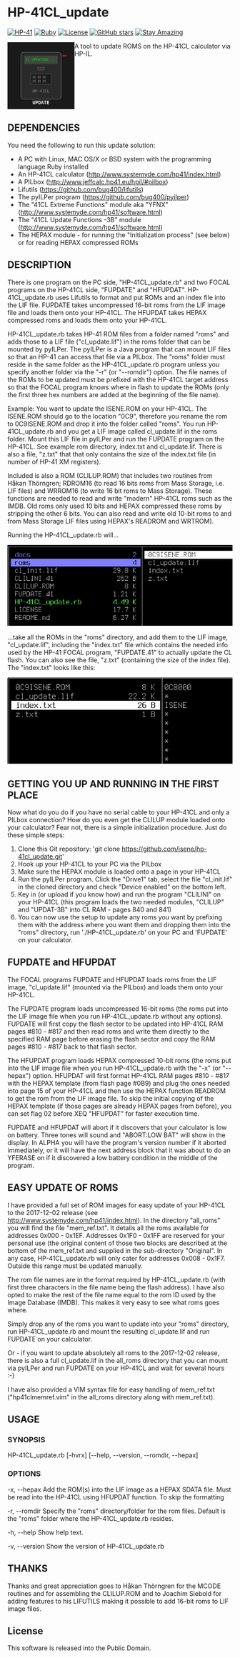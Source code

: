# HP-41CL_update

[![HP-41](https://img.shields.io/badge/HP--41-Calculator-orange)](https://en.wikipedia.org/wiki/HP-41C)
[![Ruby](https://img.shields.io/badge/Ruby-CC342D?style=flat&logo=ruby&logoColor=white)](https://www.ruby-lang.org/)
[![License](https://img.shields.io/badge/License-Public%20Domain-brightgreen.svg)](https://unlicense.org/)
[![GitHub stars](https://img.shields.io/github/stars/isene/hp-41cl_update.svg)](https://github.com/isene/hp-41cl_update/stargazers)
[![Stay Amazing](https://img.shields.io/badge/Stay-Amazing-blue.svg)](https://isene.org)

<img src="img/hp41cl_logo.svg" align="left" width="150" height="150"> A tool to update ROMS on the HP-41CL calculator via HP-IL.
<br clear="left"/>

## DEPENDENCIES
You need the following to run this update solution:
- A PC with Linux, MAC OS/X or BSD system with the programming language Ruby installed
- An HP-41CL calculator (http://www.systemyde.com/hp41/index.html)
- A PILbox (http://www.jeffcalc.hp41.eu/hpil/#pilbox)
- Lifutils (https://github.com/bug400/lifutils)
- The pyILPer program (https://github.com/bug400/pyilper)
- The "41CL Extreme Functions" module aka "YFNX" (http://www.systemyde.com/hp41/software.html)
- The "41CL Update Functions -3B" module (http://www.systemyde.com/hp41/software.html)
- The HEPAX module - for running the "Initialization process" (see below) or for reading HEPAX compressed ROMs

## DESCRIPTION
There is one program on the PC side, "HP-41CL_update.rb" and two FOCAL programs on the HP-41CL side, "FUPDATE" and "HFUPDAT". HP-41CL_update.rb uses Lifutils to format and put ROMs and an index file into the LIF file. FUPDATE takes uncompressed 16-bit roms from the LIF image file and loads them onto your HP-41CL. The HFUPDAT takes HEPAX compressed roms and loads them onto your HP-41CL.

HP-41CL_update.rb takes HP-41 ROM files from a folder named "roms" and adds those to a LIF file ("cl_update.lif") in the roms folder that can be mounted by pyILPer. The pyILPer is a Java program that can mount LIF files so that an HP-41 can access that file via a PILbox. The "roms" folder must reside in the same folder as the HP-41CL_update.rb program unless you specify another folder via the "-r" (or "--romdir") option. The file names of the ROMs to be updated must be prefixed with the HP-41CL target address so that the FOCAL program knows where in flash to update the ROMs (only the first three hex numbers are added at the beginning of the file name).

 Example: You want to update the ISENE.ROM on your HP-41CL. The ISENE.ROM should go to the location "0C9", therefore you rename the rom to 0C9ISENE.ROM and drop it into the folder called "roms". You run HP-41CL_update.rb and you get a LIF image called cl_update.lif in the roms folder. Mount this LIF file in pyILPer and run the FUPDATE program on the HP-41CL. See example rom directory, index.txt and cl_update.lif. There is also a file, "z.txt" that that only contains the size of the index.txt file (in number of HP-41 XM registers).

Included is also a ROM (CLILUP.ROM) that includes two routines from Håkan Thörngren; RDROM16 (to read 16 bits roms from Mass Storage, i.e. LIF files) and WRROM16 (to write 16 bit roms to Mass Storage). These functions are needed to read and write "modern" HP-41CL roms such as the IMDB. Old roms only used 10 bits and HEPAX compressed these roms by stripping the other 6 bits. You can also read and write old 10-bit roms to and from Mass Storage LIF files using HEPAX's READROM and WRTROM).

Running the HP-41CL_update.rb will...

![Alt text](docs/img1.png?raw=true "Top Dir")

...take all the ROMs in the "roms" directory, and add them to the LIF image, "cl_update.lif", including the "index.txt" file which contains the needed info used by the HP-41 FOCAL program, "FUPDATE.41" to actually update the CL flash. You can also see the file, "z.txt" (containing the size of the index file). The "index.txt" looks like this:

![Alt text](docs/img2.png?raw=true "roms Dir")

## GETTING YOU UP AND RUNNING IN THE FIRST PLACE
Now what do you do if you have no serial cable to your HP-41CL and only a PILbox connection? How do you even get the CLILUP module loaded onto your calculator? Fear not, there is a simple initialization procedure. Just do these simple steps:

1. Clone this Git repository: 'git clone https://github.com/isene/hp-41cl_update.git'
2. Hook up your HP-41CL to your PC via the PILbox
3. Make sure the HEPAX module is loaded onto a page in your HP-41CL
4. Run the pyILPer program. Click the "Drive1" tab, select the file "cl_init.lif" in the cloned directory and check "Device enabled" on the bottom left.
5. Key in (or upload if you know how) and run the program "CLILINI" on your HP-41CL (this program loads the two needed modules, "CLILUP" and "UPDAT-3B" into CL RAM - pages 840 and 841)
6. You can now use the setup to update any roms you want by prefixing them with the address where you want them and dropping them into the "roms" directory, run './HP-41CL_update.rb' on your PC and 'FUPDATE' on your calculator.

## FUPDATE and HFUPDAT
The FOCAL programs FUPDATE and HFUPDAT loads roms from the LIF image, "cl_update.lif" (mounted via the PILbox) and loads them onto your HP-41CL.

The FUPDATE program loads uncompressed 16-bit roms (the roms put into the LIF image file when you run HP-41CL_update.rb without any options). FUPDATE will first copy the flash sector to be updated into HP-41CL RAM pages #810 - #817 and then read roms and write them directly to the specified RAM page before erasing the flash sector and copy the RAM pages #810 - #817 back to that flash sector.

The HFUPDAT program loads HEPAX compressed 10-bit roms (the roms put into the LIF image file when you run HP-41CL_update.rb with the "-x" (or "--hepax") option. HFUPDAT will first format HP-41CL RAM pages #810 - #817 with the HEPAX template (from flash page #0B9) and plug the ones needed into page 15 of your HP-41CL and then use the HEPAX function READROM to get the rom from the LIF image file. To skip the initial copying of the HEPAX template (if those pages are already HEPAX pages from before), you can set flag 02 before XEQ "HFUPDAT" for faster execution time.

FUPDATE and HFUPDAT will abort if it discovers that your calculator is low on battery. Three tones will sound and "ABORT:LOW BAT" will show in the display. In ALPHA you will have the program's version number if it aborted immediately, or it will have the next address block that it was about to do an YFERASE on if it discovered a low battery condition in the middle of the program.

## EASY UPDATE OF ROMS
I have provided a full set of ROM images for easy update of your HP-41CL to the 2017-12-02 release (see http://www.systemyde.com/hp41/index.html). In the directory "all_roms" you will find the file "mem_ref.txt". It details all the roms available for addresses 0x000 - 0x1EF. Addresses 0x1F0 - 0x1FF are reserved for your personal use (the original content of those two blocks are described at the bottom of the mem_ref.txt and supplied in the sub-directory "Original". In any case, HP-41CL_update.rb will only cater for addresses 0x008 - 0x1F7. Outside this range must be updated manually.

The rom file names are in the format required by HP-41CL_update.rb (with first three characters in the file name being the flash address). I have also opted to make the rest of the file name equal to the rom ID used by the Image Database (IMDB). This makes it very easy to see what roms goes where.

Simply drop any of the roms you want to update into your "roms" directory, run HP-41CL_update.rb and mount the resulting cl_update.lif and run FUPDATE on your calculator.

Or - if you want to update absolutely all roms to the 2017-12-02 release, there is also a full cl_update.lif in the all_roms directory that you can mount via pyILPer and run FUPDATE on your HP-41CL and wait for several hours :-)

I have also provided a VIM syntax file for easy handling of mem_ref.txt ("hp41clmemref.vim" in the all_roms directory along with mem_ref.txt).

## USAGE

### SYNOPSIS
HP-41CL_update.rb [-hvrx] [--help, --version, --romdir, --hepax]

### OPTIONS
-x, --hepax  Add the ROM(s) into the LIF image as a HEPAX SDATA file. Must be read into the HP-41CL using HFUPDAT function. To skip the formatting

-r, --romdir  Specify the "roms" directory/folder for the rom files. Default is the "roms" folder where the HP-41CL_update.rb resides.

-h, --help	Show help text.

-v, --version  Show the version of HP-41CL_update.rb

## THANKS
Thanks and great appreciation goes to Håkan Thörngren for the MCODE routines and for assembling the CLILUP.ROM and to Joachim Siebold for adding features to his LIFUTILS making it possible to add 16-bit roms to LIF image files.

## License
This software is released into the Public Domain.
